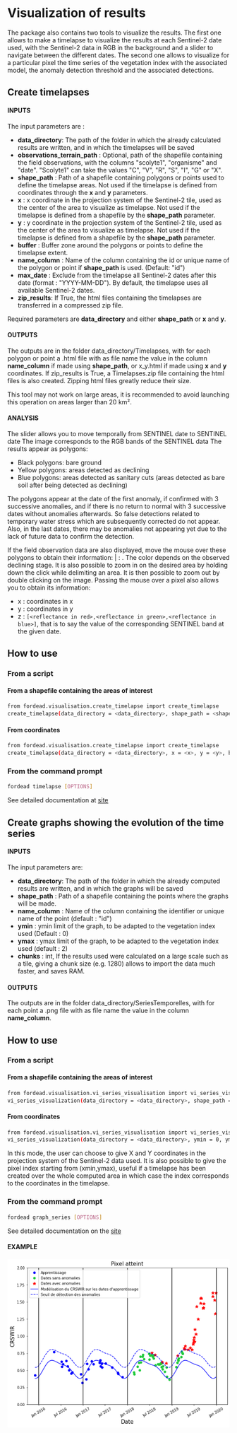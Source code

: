 # Visualization of results
The package also contains two tools to visualize the results. The first one allows to make a timelapse to visualize the results at each Sentinel-2 date used, with the Sentinel-2 data in RGB in the background and a slider to navigate between the different dates.
The second one allows to visualize for a particular pixel the time series of the vegetation index with the associated model, the anomaly detection threshold and the associated detections.

## Create timelapses
#### INPUTS
The input parameters are :

- **data_directory**: The path of the folder in which the already calculated results are written, and in which the timelapses will be saved
- **observations_terrain_path** : Optional, path of the shapefile containing the field observations, with the columns "scolyte1", "organisme" and "date". "Scolyte1" can take the values "C", "V", "R", "S", "I", "G" or "X".
- **shape_path** : Path of a shapefile containing polygons or points used to define the timelapse areas. Not used if the timelapse is defined from coordinates through the **x** and **y** parameters.
- **x** : x coordinate in the projection system of the Sentinel-2 tile, used as the center of the area to visualize as timelapse. Not used if the timelapse is defined from a shapefile by the **shape_path** parameter.
- **y** : y coordinate in the projection system of the Sentinel-2 tile, used as the center of the area to visualize as timelapse. Not used if the timelapse is defined from a shapefile by the **shape_path** parameter.
- **buffer** : Buffer zone around the polygons or points to define the timelapse extent.
- **name_column** : Name of the column containing the id or unique name of the polygon or point if **shape_path** is used. (Default: "id")
- **max_date** : Exclude from the timelapse all Sentinel-2 dates after this date (format : "YYYY-MM-DD"). By default, the timelapse uses all available Sentinel-2 dates.
- **zip_results**: If True, the html files containing the timelapses are transferred in a compressed zip file.

Required parameters are **data_directory** and either **shape_path** or **x** and **y**.

#### OUTPUTS
The outputs are in the folder data_directory/Timelapses, with for each polygon or point a .html file with as file name the value in the column **name_column** if made using **shape_path**, or x_y.html if made using **x** and **y** coordinates.
If zip_results is True, a Timelapses.zip file containing the html files is also created. Zipping html files greatly reduce their size.

This tool may not work on large areas, it is recommended to avoid launching this operation on areas larger than 20 km².

#### ANALYSIS
The slider allows you to move temporally from SENTINEL date to SENTINEL date
The image corresponds to the RGB bands of the SENTINEL data
The results appear as polygons:
- Black polygons: bare ground
- Yellow polygons: areas detected as declining
- Blue polygons: areas detected as sanitary cuts (areas detected as bare soil after being detected as declining)

The polygons appear at the date of the first anomaly, if confirmed with 3 successive anomalies, and if there is no return to normal with 3 successive dates without anomalies afterwards. So false detections related to temporary water stress which are subsequently corrected do not appear. Also, in the last dates, there may be anomalies not appearing yet due to the lack of future data to confirm the detection.

If the field observation data are also displayed, move the mouse over these polygons to obtain their information: | <organization from which the data originated> : <observation date>. The color depends on the observed declining stage.
It is also possible to zoom in on the desired area by holding down the click while delimiting an area. It is then possible to zoom out by double clicking on the image. Passing the mouse over a pixel also allows you to obtain its information:

- x : coordinates in x
- y : coordinates in y
- z : `[<reflectance in red>,<reflectance in green>,<reflectance in blue>]`, that is to say the value of the corresponding SENTINEL band at the given date.

## How to use
### From a script
#### From a shapefile containing the areas of interest
```bash
from fordead.visualisation.create_timelapse import create_timelapse
create_timelapse(data_directory = <data_directory>, shape_path = <shape_path>, buffer = 100, name_column = "id")
```
#### From coordinates
```bash
from fordead.visualisation.create_timelapse import create_timelapse
create_timelapse(data_directory = <data_directory>, x = <x>, y = <y>, buffer = 100)
```
### From the command prompt
```bash
fordead timelapse [OPTIONS]
```
See detailed documentation at [site](https://fordead.gitlab.io/fordead_package/docs/cli/#fordead-timelapse)

## Create graphs showing the evolution of the time series
#### INPUTS
The input parameters are:

- **data_directory**: The path of the folder in which the already computed results are written, and in which the graphs will be saved
- **shape_path** : Path of a shapefile containing the points where the graphs will be made.
- **name_column** : Name of the column containing the identifier or unique name of the point (default : "id")
- **ymin** : ymin limit of the graph, to be adapted to the vegetation index used (Default : 0)
- **ymax** : ymax limit of the graph, to be adapted to the vegetation index used (default : 2)
- **chunks** : int, If the results used were calculated on a large scale such as a tile, giving a chunk size (e.g. 1280)  allows to import the data much faster, and saves RAM.

#### OUTPUTS
The outputs are in the folder data_directory/SeriesTemporelles, with for each point a .png file with as file name the value in the column **name_column**.

## How to use
### From a script
#### From a shapefile containing the areas of interest
```bash
from fordead.visualisation.vi_series_visualisation import vi_series_visualisation
vi_series_visualization(data_directory = <data_directory>, shape_path = <shape_path>, name_column = "id", ymin = 0, ymax = 2, chunks = 100)
```
#### From coordinates
```bash
from fordead.visualisation.vi_series_visualisation import vi_series_visualisation
vi_series_visualization(data_directory = <data_directory>, ymin = 0, ymax = 2, chunks = 100)
```
In this mode, the user can choose to give X and Y coordinates in the projection system of the Sentinel-2 data used.
It is also possible to give the pixel index starting from (xmin,ymax), useful if a timelapse has been created over the whole computed area in which case the index corresponds to the coordinates in the timelapse.

### From the command prompt
```bash
fordead graph_series [OPTIONS]
```
See detailed documentation on the [site](https://fordead.gitlab.io/fordead_package/docs/cli/#fordead-graph_series)

#### EXAMPLE
![graph_example](Diagrams/graph_example.png "graph_example")
